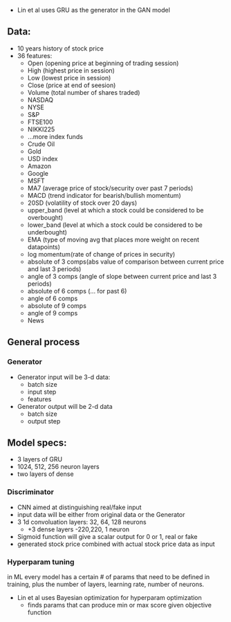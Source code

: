 - Lin et al uses GRU as the generator in the GAN model

## Data:
- 10 years history of stock price
- 36 features:
    - Open (opening price at beginning of trading session)
    - High (highest price in session)
    - Low (lowest price in session)
    - Close (price at end of seesion)
    - Volume (total number of shares traded)
    - NASDAQ
    - NYSE
    - S&P
    - FTSE100
    - NIKKI225
    - ...more index funds
    - Crude Oil
    - Gold
    - USD index
    - Amazon
    - Google
    - MSFT
    - MA7 (average price of stock/security over past 7 periods)
    - MACD (trend indicator for bearish/bullish momentum)
    - 20SD (volatility of stock over 20 days)
    - upper_band (level at which a stock could be considered to be overbought)
    - lower_band (level at which a stock could be considered to be underbought)
    - EMA (type of moving avg that places more weight on recent datapoints)
    - log momentum(rate of change of prices in security)
    - absolute of 3 comps(abs value of comparison between current price and last 3 periods)
    - angle of 3 comps (angle of slope between current price and last 3 periods)
    - absolute of 6 comps (... for past 6)
    - angle of 6 comps
    - absolute of 9 comps
    - angle of 9 comps
    - News

## General process

### Generator
- Generator input will be 3-d data:
    - batch size
    - input step
    - features
- Generator output will be 2-d data
    - batch size
    - output step
## Model specs:
- 3 layers of GRU
- 1024, 512, 256 neuron layers
- two layers of dense

### Discriminator
- CNN aimed at distinguishing real/fake input
- input data will be either from original data or the Generator
- 3 1d convoluation layers: 32, 64, 128 neurons
    - +3 dense layers
        -220,220, 1 neuron
- Sigmoid function will give a scalar output for 0 or 1, real or fake
- generated stock price combined with actual stock price data as input

### Hyperparam tuning
in ML every model has a certain # of params that need to be defined in training, plus the number of layers, learning rate, number of neurons.
- Lin et al uses Bayesian optimization for hyperparam optimization
    - finds params that can produce min or max score given objective function



